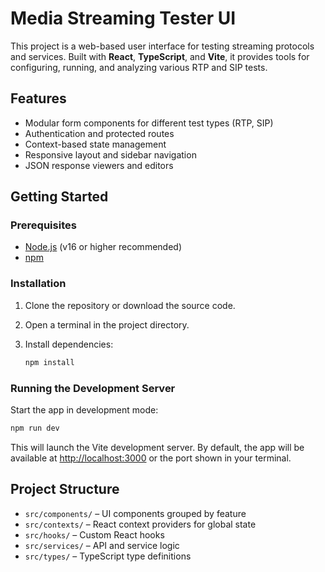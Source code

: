 # Media Streaming Tester UI

This project is a web-based user interface for testing streaming protocols and services. Built with **React**, **TypeScript**, and **Vite**, it provides tools for configuring, running, and analyzing various RTP and SIP tests.

## Features

- Modular form components for different test types (RTP, SIP)
- Authentication and protected routes
- Context-based state management
- Responsive layout and sidebar navigation
- JSON response viewers and editors

## Getting Started

### Prerequisites

- [Node.js](https://nodejs.org/) (v16 or higher recommended)
- [npm](https://www.npmjs.com/)

### Installation

1. Clone the repository or download the source code.
2. Open a terminal in the project directory.
3. Install dependencies:

   ```bash
   npm install
   ```

### Running the Development Server

Start the app in development mode:

```bash
npm run dev
```

This will launch the Vite development server. By default, the app will be available at [http://localhost:3000](http://localhost:3000) or the port shown in your terminal.

## Project Structure

- `src/components/` – UI components grouped by feature
- `src/contexts/` – React context providers for global state
- `src/hooks/` – Custom React hooks
- `src/services/` – API and service logic
- `src/types/` – TypeScript type definitions
